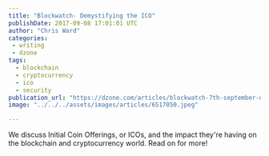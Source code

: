 ```yaml
---
title: "Blockwatch- Demystifying the ICO"
publishDate: 2017-09-08 17:01:01 UTC
author: "Chris Ward"
categories:
 - writing
 - dzone
tags:
  - blockchain
  - cryptocurrency
  - ico
  - security
publication_url: "https://dzone.com/articles/blockwatch-7th-september-demystifying-the-ico"
image: "../../../assets/images/articles/6517050.jpeg"

---
```

We discuss Initial Coin Offerings, or ICOs, and the impact they're having on the blockchain and cryptocurrency world. Read on for more!

